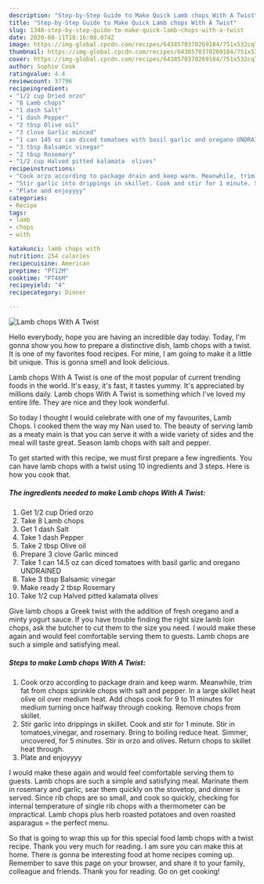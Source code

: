 ```yaml
---
description: "Step-by-Step Guide to Make Quick Lamb chops With A Twist"
title: "Step-by-Step Guide to Make Quick Lamb chops With A Twist"
slug: 1348-step-by-step-guide-to-make-quick-lamb-chops-with-a-twist
date: 2020-08-11T18:16:08.074Z
image: https://img-global.cpcdn.com/recipes/6438570370269184/751x532cq70/lamb-chops-with-a-twist-recipe-main-photo.jpg
thumbnail: https://img-global.cpcdn.com/recipes/6438570370269184/751x532cq70/lamb-chops-with-a-twist-recipe-main-photo.jpg
cover: https://img-global.cpcdn.com/recipes/6438570370269184/751x532cq70/lamb-chops-with-a-twist-recipe-main-photo.jpg
author: Sophie Cook
ratingvalue: 4.4
reviewcount: 37796
recipeingredient:
- "1/2 cup Dried orzo"
- "8 Lamb chops"
- "1 dash Salt"
- "1 dash Pepper"
- "2 tbsp Olive oil"
- "3 clove Garlic minced"
- "1 can 145 oz can diced tomatoes with basil garlic and oregano UNDRAINED"
- "3 tbsp Balsamic vinegar"
- "2 tbsp Rosemary"
- "1/2 cup Halved pitted kalamata  olives"
recipeinstructions:
- "Cook orzo according to package drain and keep warm. Meanwhile, trim fat from chops sprinkle chops with salt and pepper. In a large skillet heat olive oil over medium heat. Add chops cook for 9 to 11 minutes for medium turning once halfway through cooking. Remove chops from skillet."
- "Stir garlic into drippings in skillet. Cook and stir for 1 minute. Stir in tomatoes,vinegar, and rosemary. Bring to boiling reduce heat. Simmer, uncovered, for 5 minutes. Stir in orzo and olives. Return chops to skillet heat through."
- "Plate and enjoyyyy"
categories:
- Recipe
tags:
- lamb
- chops
- with

katakunci: lamb chops with 
nutrition: 254 calories
recipecuisine: American
preptime: "PT12M"
cooktime: "PT46M"
recipeyield: "4"
recipecategory: Dinner

---
```



![Lamb chops With A Twist](https://img-global.cpcdn.com/recipes/6438570370269184/751x532cq70/lamb-chops-with-a-twist-recipe-main-photo.jpg)

Hello everybody, hope you are having an incredible day today. Today, I'm gonna show you how to prepare a distinctive dish, lamb chops with a twist. It is one of my favorites food recipes. For mine, I am going to make it a little bit unique. This is gonna smell and look delicious.

Lamb chops With A Twist is one of the most popular of current trending foods in the world. It's easy, it's fast, it tastes yummy. It's appreciated by millions daily. Lamb chops With A Twist is something which I've loved my entire life. They are nice and they look wonderful.

So today I thought I would celebrate with one of my favourites, Lamb Chops. I cooked them the way my Nan used to. The beauty of serving lamb as a meaty main is that you can serve it with a wide variety of sides and the meal will taste great. Season lamb chops with salt and pepper.


To get started with this recipe, we must first prepare a few ingredients. You can have lamb chops with a twist using 10 ingredients and 3 steps. Here is how you cook that.

<!--inarticleads1-->

##### The ingredients needed to make Lamb chops With A Twist:

1. Get 1/2 cup Dried orzo
1. Take 8 Lamb chops
1. Get 1 dash Salt
1. Take 1 dash Pepper
1. Take 2 tbsp Olive oil
1. Prepare 3 clove Garlic minced
1. Take 1 can 14.5 oz can diced tomatoes with basil garlic and oregano UNDRAINED
1. Take 3 tbsp Balsamic vinegar
1. Make ready 2 tbsp Rosemary
1. Take 1/2 cup Halved pitted kalamata  olives


Give lamb chops a Greek twist with the addition of fresh oregano and a minty yogurt sauce. If you have trouble finding the right size lamb loin chops, ask the butcher to cut them to the size you need. I would make these again and would feel comfortable serving them to guests. Lamb chops are such a simple and satisfying meal. 

<!--inarticleads2-->

##### Steps to make Lamb chops With A Twist:

1. Cook orzo according to package drain and keep warm. Meanwhile, trim fat from chops sprinkle chops with salt and pepper. In a large skillet heat olive oil over medium heat. Add chops cook for 9 to 11 minutes for medium turning once halfway through cooking. Remove chops from skillet.
1. Stir garlic into drippings in skillet. Cook and stir for 1 minute. Stir in tomatoes,vinegar, and rosemary. Bring to boiling reduce heat. Simmer, uncovered, for 5 minutes. Stir in orzo and olives. Return chops to skillet heat through.
1. Plate and enjoyyyy


I would make these again and would feel comfortable serving them to guests. Lamb chops are such a simple and satisfying meal. Marinate them in rosemary and garlic, sear them quickly on the stovetop, and dinner is served. Since rib chops are so small, and cook so quickly, checking for internal temperature of single rib chops with a thermometer can be impractical. Lamb chops plus herb roasted potatoes and oven roasted asparagus = the perfect menu. 

So that is going to wrap this up for this special food lamb chops with a twist recipe. Thank you very much for reading. I am sure you can make this at home. There is gonna be interesting food at home recipes coming up. Remember to save this page on your browser, and share it to your family, colleague and friends. Thank you for reading. Go on get cooking!
